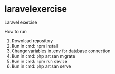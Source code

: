 # laravelexercise
Laravel exercise

How to run:

1. Download repository
2. Run in cmd: npm install
3. Change variables in .env for database connection
4. Run in cmd: php artisan migrate
5. Run in cmd: npm run device
6. Run in cmd: php artisan serve
